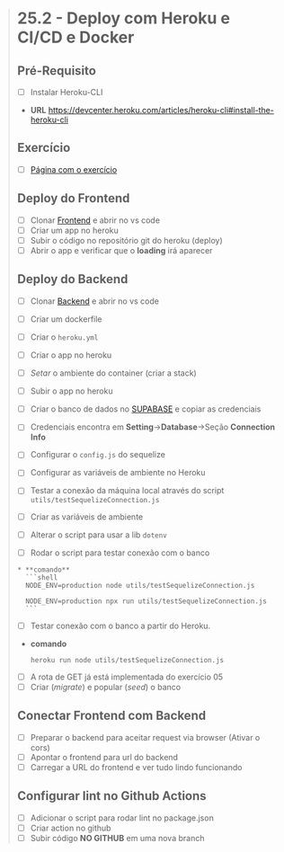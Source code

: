 > # 25.2 - Deploy com Heroku e CI/CD e Docker
> ## Pré-Requisito
> * [ ]   Instalar Heroku-CLI
>   
>   * **URL**
>     https://devcenter.heroku.com/articles/heroku-cli#install-the-heroku-cli
> 
> ## Exercício
> * [ ]   [Página com o exercício](https://app.betrybe.com/course/back-end/deployment/deploy-docker-heroku/915a6dce-162b-4015-b499-31ecae9e9411/exercicios/d03d578f-c864-46ed-bb63-a2089812a3c4/agora-a-pratica/7d0e089a-d6aa-44a8-afc8-773be8bd7ae5?use_case=side_bar)
> 
> ## Deploy do Frontend
> * [ ]   Clonar [Frontend](https://github.com/tryber/herocker-exercise-frontend) e abrir no vs code
> * [ ]   Criar um app no heroku
> * [ ]   Subir o código no repositório git do heroku (deploy)
> * [ ]   Abrir o app e verificar que o **loading** irá aparecer
> 
> ## Deploy do Backend
> * [ ]   Clonar [Backend](https://github.com/tryber/herocker-exercise-backend) e abrir no vs code
> * [ ]   Criar um dockerfile
> * [ ]   Criar o `heroku.yml`
> * [ ]   Criar o app no heroku
> * [ ]   _Setar_ o ambiente do container (criar a stack)
> * [ ]   Subir o app no heroku
> * [ ]   Criar o banco de dados no [SUPABASE](https://supabase.com/) e copiar as credenciais
>   
>   * [ ]   Credenciais encontra em **Setting**→**Database**→Seção **Connection Info**
> * [ ]   Configurar o `config.js` do sequelize
> * [ ]   Configurar as variáveis de ambiente no Heroku
> * [ ]   Testar a conexão da máquina local através do script `utils/testSequelizeConnection.js`
>   
>   * [ ]   Criar as variáveis de ambiente
>   * [ ]   Alterar o script para usar a lib `dotenv`
>   * [ ]   Rodar o script para testar conexão com o banco
>     
>     * **comando**
>       ```shell
>       NODE_ENV=production node utils/testSequelizeConnection.js
>       
>       NODE_ENV=production npx run utils/testSequelizeConnection.js
>       ```
> * [ ]   Testar conexão com o banco a partir do Heroku.
>   
>   * **comando**
>     ```shell
>     heroku run node utils/testSequelizeConnection.js
>     ```
> * [ ]   A rota de GET já está implementada do exercício 05
> * [ ]   Criar (_migrate_) e popular (_seed_) o banco
> 
> ## Conectar Frontend com Backend
> * [ ]   Preparar o backend para aceitar request via browser (Ativar o cors)
> * [ ]   Apontar o frontend para url do backend
> * [ ]   Carregar a URL do frontend e ver tudo lindo funcionando
> 
> ## Configurar lint no Github Actions
> * [ ]   Adicionar o script para rodar lint no package.json
> * [ ]   Criar action no github
> * [ ]   Subir código **NO GITHUB** em uma nova branch

